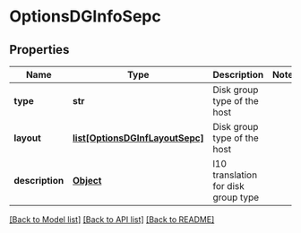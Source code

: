 # OptionsDGInfoSepc

## Properties
Name | Type | Description | Notes
------------ | ------------- | ------------- | -------------
**type** | **str** | Disk group type of the host | 
**layout** | [**list[OptionsDGInfLayoutSepc]**](OptionsDGInfLayoutSepc.md) | Disk group type of the host | 
**description** | [**Object**](Object.md) | l10 translation for disk group type | 

[[Back to Model list]](../README.md#documentation-for-models) [[Back to API list]](../README.md#documentation-for-api-endpoints) [[Back to README]](../README.md)

